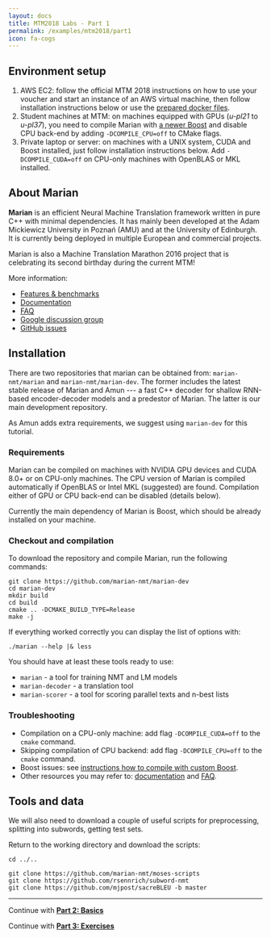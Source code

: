 ```yaml
---
layout: docs
title: MTM2018 Labs - Part 1
permalink: /examples/mtm2018/part1
icon: fa-cogs
---
```


## Environment setup

1. AWS EC2: follow the official MTM 2018 instructions on how to use your
   voucher and start an instance of an AWS virtual machine, then follow
   installation instructions below or use the [prepared docker files]().
2. Student machines at MTM: on machines equipped with GPUs (_u-pl21_ to
   _u-pl37_), you need to compile Marian with [a newer
   Boost](/docs/#custom-boost) and disable CPU back-end by adding
   `-DCOMPILE_CPU=off` to CMake flags.
3. Private laptop or server: on machines with a UNIX system, CUDA and Boost
   installed, just follow installation instructions below. Add
   `-DCOMPILE_CUDA=off` on CPU-only machines with OpenBLAS or MKL installed.


## About Marian

**Marian** is an efficient Neural Machine Translation framework written in pure
C++ with minimal dependencies. It has mainly been developed at the Adam
Mickiewicz University in Poznań (AMU) and at the University of Edinburgh.
It is currently being deployed in multiple European and commercial projects.

Marian is also a Machine Translation Marathon 2016 project that is celebrating
its second birthday during the current MTM!

More information:
- [Features & benchmarks](/features)
- [Documentation](/docs)
- [FAQ](/faq)
- [Google discussion group](https://groups.google.com/forum/#!forum/marian-nmt)
- [GitHub issues](http://github.com/marian-nmt/marian-dev/issues)

## Installation

There are two repositories that marian can be obtained from:
`marian-nmt/marian` and `marian-nmt/marian-dev`.  The former includes the
latest stable release of Marian and Amun --- a fast C++ decoder for shallow
RNN-based encoder-decoder models and a predestor of Marian.  The latter is our
main development repository.

As Amun adds extra requirements, we suggest using `marian-dev` for this
tutorial.

### Requirements

Marian can be compiled on machines with NVIDIA GPU devices and CUDA 8.0+ or on
CPU-only machines.  The CPU version of Marian is compiled automatically if
OpenBLAS or Intel MKL (suggested) are found.  Compilation either of GPU or CPU
back-end can be disabled (details below).

Currently the main dependency of Marian is Boost, which should be already
installed on your machine.

### Checkout and compilation

To download the repository and compile Marian, run the following commands:

```
git clone https://github.com/marian-nmt/marian-dev
cd marian-dev
mkdir build
cd build
cmake .. -DCMAKE_BUILD_TYPE=Release
make -j
```

If everything worked correctly you can display the list of options with:

```
./marian --help |& less
```

You should have at least these tools ready to use:

- `marian` - a tool for training NMT and LM models
- `marian-decoder` - a translation tool
- `marian-scorer` - a tool for scoring parallel texts and n-best lists

### Troubleshooting

- Compilation on a CPU-only machine: add flag `-DCOMPILE_CUDA=off` to the `cmake` command.
- Skipping compilation of CPU backend: add flag `-DCOMPILE_CPU=off` to the `cmake` command.
- Boost issues: see [instructions how to compile with custom Boost](/docs/#custom-boost).
- Other resources you may refer to: [documentation](/docs) and [FAQ](/faq).


## Tools and data

We will also need to download a couple of useful scripts for preprocessing,
splitting into subwords, getting test sets.

Return to the working directory and download the scripts:

```
cd ../..

git clone https://github.com/marian-nmt/moses-scripts
git clone https://github.com/rsennrich/subword-nmt
git clone https://github.com/mjpost/sacreBLEU -b master
```

- - - -

Continue with **[Part 2: Basics](/examples/mtm2018/part2/)**

Continue with **[Part 3: Exercises](/examples/mtm2018/part3/)**
